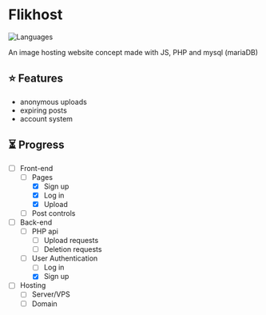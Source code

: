 # Flikhost
![Languages](https://skillicons.dev/icons?i=html,css,js,php,mysql)

An image hosting website concept made with JS, PHP and mysql (mariaDB)

## ⭐ Features
- anonymous uploads
- expiring posts
- account system

## ⏳ Progress
- [ ] Front-end
  - [ ] Pages
    - [X] Sign up
    - [X] Log in
    - [X] Upload
  - [ ] Post controls
- [ ] Back-end
  - [ ] PHP api
    - [ ] Upload requests
    - [ ] Deletion requests
  - [ ] User Authentication
    - [ ] Log in
    - [X] Sign up
- [ ] Hosting
  - [ ] Server/VPS
  - [ ] Domain
